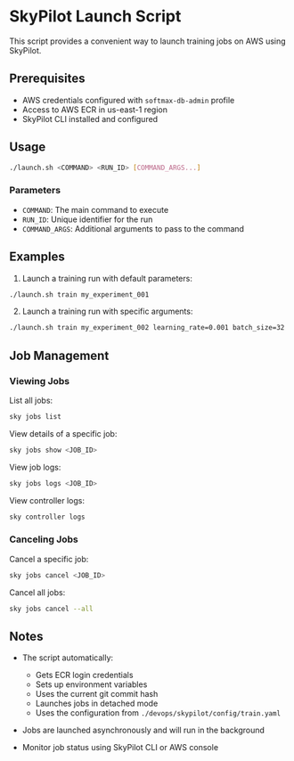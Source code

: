 # SkyPilot Launch Script

This script provides a convenient way to launch training jobs on AWS using SkyPilot.

## Prerequisites

- AWS credentials configured with `softmax-db-admin` profile
- Access to AWS ECR in us-east-1 region
- SkyPilot CLI installed and configured

## Usage

```bash
./launch.sh <COMMAND> <RUN_ID> [COMMAND_ARGS...]
```

### Parameters

- `COMMAND`: The main command to execute
- `RUN_ID`: Unique identifier for the run
- `COMMAND_ARGS`: Additional arguments to pass to the command

## Examples

1. Launch a training run with default parameters:
```bash
./launch.sh train my_experiment_001
```

2. Launch a training run with specific arguments:
```bash
./launch.sh train my_experiment_002 learning_rate=0.001 batch_size=32
```

## Job Management

### Viewing Jobs

List all jobs:
```bash
sky jobs list
```

View details of a specific job:
```bash
sky jobs show <JOB_ID>
```

View job logs:
```bash
sky jobs logs <JOB_ID>
```

View controller logs:
```bash
sky controller logs
```

### Canceling Jobs

Cancel a specific job:
```bash
sky jobs cancel <JOB_ID>
```

Cancel all jobs:
```bash
sky jobs cancel --all
```

## Notes

- The script automatically:
  - Gets ECR login credentials
  - Sets up environment variables
  - Uses the current git commit hash
  - Launches jobs in detached mode
  - Uses the configuration from `./devops/skypilot/config/train.yaml`

- Jobs are launched asynchronously and will run in the background
- Monitor job status using SkyPilot CLI or AWS console
